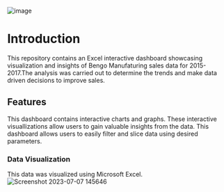 ![image](https://github.com/Adesewafunmi/Microsoft-Excel-Project/assets/138725475/6a4d6af3-8bc8-452d-aed2-8c085a256d86)


# Introduction
This repository contains an Excel interactive dashboard showcasing visualization and insights of Bengo Manufaturing sales data for 2015-2017.The analysis was carried out to determine the trends and make data driven decisions to improve sales.
## Features
This dashboard contains interactive charts and graphs.
These interactive visuallizations allow users to gain valuable insights from the data.
This dashboard allows users to easily filter and slice data using desired parameters.
### Data Visualization
This data was visualized using Microsoft Excel.
![Screenshot 2023-07-07 145646](https://github.com/Adesewafunmi/Microsoft-Excel-Project/assets/138725475/e13d895d-b738-49d3-9643-2b0644e62471)

